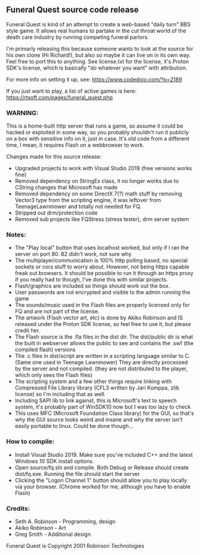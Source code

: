 ## Funeral Quest source code release

Funeral Quest is kind of an attempt to create a web-based "daily turn" BBS style game.  It allows real humans to partake in the cut throat world
of the death care industry by running competing funeral parlors.

I'm primarly releasing this because someone wants to look at the source for his own clone (Hi Richard!), but also so maybe it can live on in its own way.
Feel free to port this to anything.  See license.txt for the license, it's Proton SDK's license, which is basically "do whatever you want" with attribution.

For more info on setting it up, see:  https://www.codedojo.com/?p=2189

If you just want to play, a list of active games is here: https://rtsoft.com/pages/funeral_quest.php

### WARNING:

This is a home-built http server that runs a game, so assume it could be hacked or exploited in some way, so you probably shouldn't run it
publicly on a box with sensitive info on it, just in case.  It's old code from a different time, I mean, it requires Flash on a webbrowser to work.

Changes made for this source release:

* Upgraded projects to work with Visual Studio 2019 (free versions works fine)
* Removed dependency on StringEx class, it no longer works due to CString changes that Microsoft has made
* Removed dependency on some DirectX 7(?) math stuff by removing Vector3 type from the scripting engine, it was leftover from TeenageLawnmower
and totally not needed for FQ.
* Stripped out drm/protection code
* Removed sub projects like FQStress (stress tester), drm server system

### Notes:

- The "Play local" button that uses localhost worked, but only if I ran the server on port 80.  82 didn't work, not sure why
- The multiplayer/communication is 100% http polling based, no special sockets or cors stuff to worry about.  However, not
being https capable freak out browsers.  It should be possible to run it through an https proxy if you really had to though,
I've done this with similar projects.
- Flash/graphics are included so things should work out the box.
- User passwords are not encrypted and visible to the admin running the game
- The sounds/music used in the Flash files are properly licensed only for FQ and are not part of the license.
- The artwork (Flash vector art, etc) is done by Akiko Robinson and IS released under the Proton SDK license, so feel free to use it, but please credit her.
- The Flash source is the .fla files in the dist dir.  The dist/public dir is what the built in webserver allows the public to see and contains the .swf
(the compiled flash) versions
- The .c files in dist/script are written in a scripting language similar to C.  (Same one used in Teenage Lawnmower)  They are directly processed by the server
and not compiled.  (they are not distributed to the player, which only sees the Flash files)
- The scripting system and a few other things require linking with Compressed File Library library (CFL3 written by Jari Komppa, zlib license) so I'm including that as well.
- Including SAPI lib to link against, this is Microsoft's text to speech system, it's probably part of WinSDK10 now but I was too lazy to check
- This uses MFC (Microsoft Foundation Class library) for the GUI, so that's why the GUI source looks weird and insane and why the server isn't
easily portable to linux.  Could be done though...

### How to compile:

- Install Visual Studio 2019. Make sure you've included C++ and the latest Windows 10 SDK install options.
- Open source/fq.sln and compile.  Both Debug or Release should create dist/fq.exe.   Running the file should start the server
- Clicking the "Logon Channel 1" button should allow you to play locally via your browser.  (Chrome worked for me, although you have to enable Flash)

### Credits:

- Seth A. Robinson - Programming, design
- Akiko Robinson - Art
- Greg Smith - Additional design

Funeral Quest is Copyright 2001 Robinson Technologies

